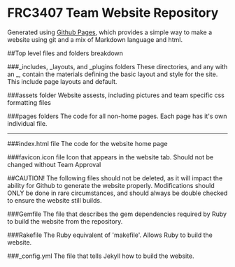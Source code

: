 # FRC3407 Team Website Repository

Generated using [Github Pages](https://pages.github.com), which provides a simple way to make a
website using git and a mix of Markdown language and html.

##Top level files and folders breakdown

###_includes, _layouts, and _plugins folders
These directories, and any with an _, contain the materials defining the basic layout and style for the site.  This include page layouts and default.

###assets folder
Website assests, including pictures and team specific css formatting files

###pages folders
The code for all non-home pages.  Each page has it's own individual file.

---

###index.html file
The code for the website home page

###favicon.icon file
Icon that appears in the website tab.  Should not be changed without Team Approval

##CAUTION!
The following files should not be deleted, as it will impact the ability for Github to generate the website properly.
Modifications should ONLY be done in rare circumstances, and should always be double checked to ensure the website still builds.

###Gemfile
The file that describes the gem dependencies required by Ruby to build the website from the repository.

###Rakefile
The Ruby equivalent of 'makefile'.  Allows Ruby to build the website.

###_config.yml
The file that tells Jekyll how to build the website.

